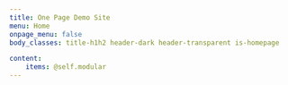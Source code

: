 ```yaml
---
title: One Page Demo Site
menu: Home
onpage_menu: false
body_classes: title-h1h2 header-dark header-transparent is-homepage

content:
    items: @self.modular
---
```



